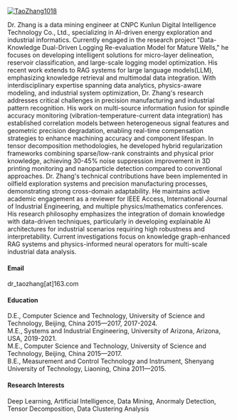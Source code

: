 

[![TaoZhang1018](https://img.shields.io/badge/senli1073-github-blue?logo=github)](https://github.com/senli1073)

Dr. Zhang is a data mining engineer at CNPC Kunlun Digital Intelligence Technology Co., Ltd., specializing in AI-driven energy exploration and industrial informatics. Currently engaged in the research project "Data-Knowledge Dual-Driven Logging Re-evaluation Model for Mature Wells," he focuses on developing intelligent solutions for micro-layer delineation, reservoir classification, and large-scale logging model optimization. His recent work extends to RAG systems for large language models(LLM), emphasizing knowledge retrieval and multimodal data integration.
With interdisciplinary expertise spanning data analytics, physics-aware modeling, and industrial system optimization, Dr. Zhang's research addresses critical challenges in precision manufacturing and industrial pattern recognition. His work on multi-source information fusion for spindle accuracy monitoring (vibration-temperature-current data integration) has established correlation models between heterogeneous signal features and geometric precision degradation, enabling real-time compensation strategies to enhance machining accuracy and component lifespan. In tensor decomposition methodologies, he developed hybrid regularization frameworks combining sparse/low-rank constraints and physical prior knowledge, achieving 30-45% noise suppression improvement in 3D printing monitoring and nanoparticle detection compared to conventional approaches.
Dr. Zhang's technical contributions have been implemented in oilfield exploration systems and precision manufacturing processes, demonstrating strong cross-domain adaptability. He maintains active academic engagement as a reviewer for IEEE Access, International Journal of Industrial Engineering, and multiple physics/mathematics conferences. His research philosophy emphasizes the integration of domain knowledge with data-driven techniques, particularly in developing explainable AI architectures for industrial scenarios requiring high robustness and interpretability. Current investigations focus on knowledge graph-enhanced RAG systems and physics-informed neural operators for multi-scale industrial data analysis.

#### Email
dr_taozhang[at]163.com

#### Education
D.E., Computer Science and Technology, University of Science and Technology, Beijing, China 2015—2017, 2017-2024.\
M.E., Systems and Industrial Engineering, University of Arizona, Arizona, USA, 2019-2021.\
M.E., Computer Science and Technology, University of Science and Technology, Beijing, China 2015—2017.\
B.E., Measurement and Control Technology and Instrument, Shenyang University of Technology, Liaoning, China 2011—2015.

#### Research Interests
Deep Learning, Artificial Intelligence, Data Mining, Anormaly Detection, Tensor Decomposition, Data Clustering Analysis

